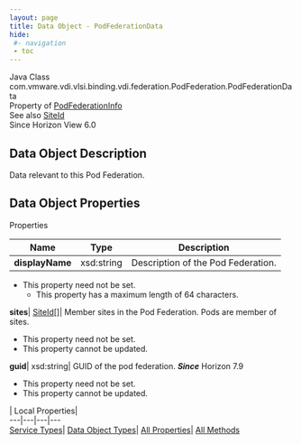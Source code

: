```yaml
---
layout: page
title: Data Object - PodFederationData
hide:
 #- navigation
 - toc
---
```






Java Class
    com.vmware.vdi.vlsi.binding.vdi.federation.PodFederation.PodFederationData  
Property of
     [PodFederationInfo](vdi.federation.PodFederation.PodFederationInfo.md#field_detail)  
See also
     [SiteId](vdi.entity.SiteId.md)  
Since 
    Horizon View 6.0

## Data Object Description 

Data relevant to this Pod Federation. 

## Data Object Properties

Properties

Name |  Type |  Description   
---|---|---  
**displayName**|  xsd:string|  Description of the Pod Federation.   


* This property need not be set.
  * This property has a maximum length of 64 characters. 

  
**sites**| [SiteId[]](vdi.entity.SiteId.md)|  Member sites in the Pod Federation. Pods are member of sites.   


* This property need not be set.
* This property cannot be updated.

  
**guid**|  xsd:string|  GUID of the pod federation.  **_Since_** Horizon 7.9  


* This property need not be set.
* This property cannot be updated.

  
  
  
 | Local Properties|   
---|---|---|---  
[Service Types](index-mo_types.md)| [Data Object Types](index-do_types.md)| [All Properties](index-properties.md)| [All Methods](index-methods.md)  
  
  

